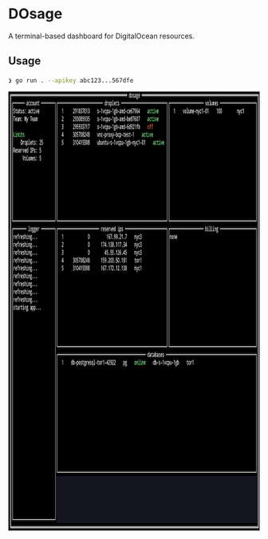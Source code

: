 # DOsage

A terminal-based dashboard for DigitalOcean resources.

## Usage

```bash
❯ go run . --apikey abc123...567dfe
```

<p align="center">
    <img src="./resources/dosage.png?raw=true" title="DOsage" alt="DOsage screenshot" width="1000" height="881" />
</p>

